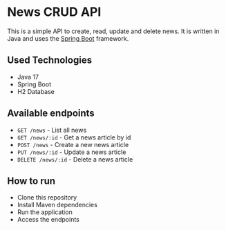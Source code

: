 # News CRUD API

This is a simple API to create, read, update and delete news.
It is written in Java and uses the [Spring Boot](https://spring.io/projects/spring-boot) framework.

## Used Technologies
- Java 17
- Spring Boot
- H2 Database

## Available endpoints
- `GET /news` - List all news
- `GET /news/:id` - Get a news article by id
- `POST /news` - Create a new news article
- `PUT /news/:id` - Update a news article
- `DELETE /news/:id` - Delete a news article

## How to run
- Clone this repository
- Install Maven dependencies
- Run the application
- Access the endpoints